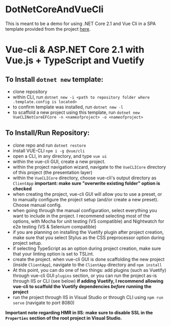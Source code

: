 # DotNetCoreAndVueCli

This is meant to be a demo for using .NET Core 2.1 and Vue Cli in a SPA template provided from the project [here][project].

[project]: https://github.com/ow-en/ASPCoreVueCLITemplate

# Vue-cli & ASP.NET Core 2.1 with Vue.js + TypeScript and Vuetify

## To Install `dotnet new` template:

- clone repository
- within CLI, run `dotnet new -i <path to repository folder where .template.config is located>`
- to confirm template was installed, run `dotnet new -l`
- to scaffold a new project using this template, run `dotnet new VueCLINetCoreEFCore -n <nameofproject> -o <nameofproject>`

## To Install/Run Repository:

- clone repo and run `dotnet restore`
- install VUE-CLI `npm i -g @vue/cli`
- open a CLI, in any directory, and type `vue ui`
- within the vue-cli GUI, create a new project.
- within the project navigation wizard, navigate to the `VueCLICore` directory of this project (the presentation layer)
- within the `VueCLICore` directory, choose vue-cli's output directory as `ClientApp` **important: make sure "overwrite existing folder" option is checked**
- when creating the project, vue-cli GUI will allow you to use a preset, or to manually configure the project setup (and/or create a new preset). Choose manual config.
- when going through the manual configuration, select everything you want to include in the project. I recommend selecting most of the options, with Mocha for unit testing (VS compatible) and Nightwatch for e2e testing (VS & Selenium compatible)
- if you are planning on installing the Vuetify plugin after project creation, make sure that you select Stylus as the CSS preprocessor option during project setup.
- if selecting TypeScript as an option during project creation, make sure that your linting option is set to TSLint.
- create the project. when vue-cli GUI is done scaffolding the new project (inside `ClientApp`), navigate to the `ClientApp` directory and `npm install`
- At this point, you can do one of two things: add plugins (such as Vuetify) through vue-cli GUI `plugins` section, or you can run the project as-is through IIS or CLI (see below) **if adding Vuetify, I recommend allowing vue-cli to scaffold the Vuetify dependencies _before_ running the project**
- run the project through IIS in Visual Studio or through CLI using `npm run serve` (navigate to port 8080)

**Important note regarding HMR in IIS: make sure to disable SSL in the `Properties` section of the root project in Visual Studio.**



